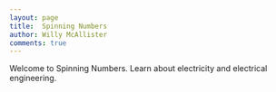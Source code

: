 ```yaml
--- 
layout: page
title:  Spinning Numbers 
author: Willy McAllister
comments: true
---
```


Welcome to Spinning Numbers. Learn about electricity and electrical engineering.
